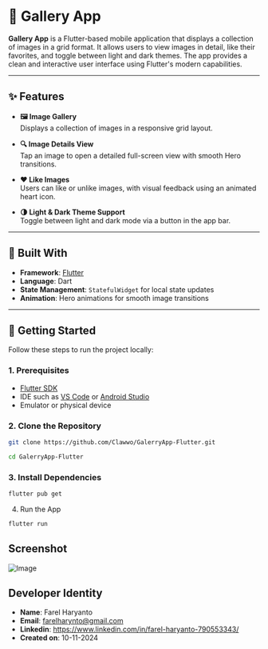# 📸 Gallery App

**Gallery App** is a Flutter-based mobile application that displays a collection of images in a grid format. It allows users to view images in detail, like their favorites, and toggle between light and dark themes. The app provides a clean and interactive user interface using Flutter's modern capabilities.

---

## ✨ Features

- **🖼️ Image Gallery**  
  Displays a collection of images in a responsive grid layout.

- **🔍 Image Details View**  
  Tap an image to open a detailed full-screen view with smooth Hero transitions.

- **❤️ Like Images**  
  Users can like or unlike images, with visual feedback using an animated heart icon.

- **🌗 Light & Dark Theme Support**  
  Toggle between light and dark mode via a button in the app bar.

---

## 🧰 Built With

- **Framework**: [Flutter](https://flutter.dev)
- **Language**: Dart
- **State Management**: `StatefulWidget` for local state updates
- **Animation**: Hero animations for smooth image transitions

---

## 🚀 Getting Started

Follow these steps to run the project locally:

### 1. Prerequisites

- [Flutter SDK](https://flutter.dev/docs/get-started/install)
- IDE such as [VS Code](https://code.visualstudio.com/) or [Android Studio](https://developer.android.com/studio)
- Emulator or physical device

### 2. Clone the Repository

```bash
git clone https://github.com/Clawwo/GalerryApp-Flutter.git

cd GalerryApp-Flutter
```

### 3. Install Dependencies
```bash
flutter pub get
```
4. Run the App
```bash
flutter run
```

## Screenshot
![Image](https://github.com/user-attachments/assets/751f3795-8d57-497e-a8d0-bfd9b28020b3)


## Developer Identity
  -  **Name**: Farel Haryanto
  -  **Email**: farelharynto@gmail.com
  -  **Linkedin**: https://www.linkedin.com/in/farel-haryanto-790553343/
  -  **Created on**: 10-11-2024

